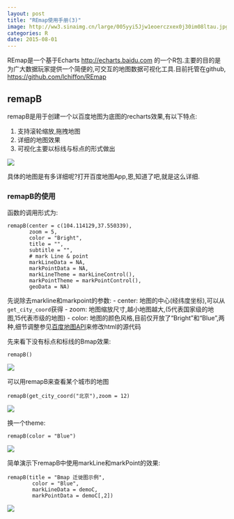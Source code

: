 ```yaml
---
layout: post
title: "REmap使用手册(3)"
image: http://ww3.sinaimg.cn/large/005yyi5Jjw1eoerczxex0j30im08ltau.jpg
categories: R
date: 2015-08-01
---
```



<p>REmap是一个基于Echarts <a href="http://echarts.baidu.com" class="uri">http://echarts.baidu.com</a> 的一个R包.主要的目的是为广大数据玩家提供一个简便的,可交互的地图数据可视化工具.目前托管在github, <a href="https://github.com/lchiffon/REmap" class="uri">https://github.com/lchiffon/REmap</a></p>
<div id="remapb" class="section level2">
<h2>remapB</h2>
<p>remapB是用于创建一个以百度地图为底图的recharts效果,有以下特点:</p>
<ol style="list-style-type: decimal">
<li>支持滚轮缩放,拖拽地图</li>
<li>详细的地图效果</li>
<li>可视化主要以标线与标点的形式做出</li>
</ol>
<img src="http://7xr5em.com1.z0.glb.clouddn.com/15.png"><br/>
<p>具体的地图是有多详细呢?打开百度地图App,恩,知道了吧,就是这么详细.</p>
<div id="remapb" class="section level3">
<h3>remapB的使用</h3>
<p>函数的调用形式为:</p>
<pre><code>remapB(center = c(104.114129,37.550339),
       zoom = 5,
       color = &quot;Bright&quot;,
       title = &quot;&quot;,
       subtitle = &quot;&quot;,
       # mark Line &amp; point
       markLineData = NA,
       markPointData = NA,
       markLineTheme = markLineControl(),
       markPointTheme = markPointControl(),
       geoData = NA)</code></pre>
<p>先说除去markline和markpoint的参数: - center: 地图的中心(经纬度坐标),可以从<code>get_city_coord</code>获得 - zoom: 地图缩放尺寸,越小地图越大,(5代表国家级的地图,15代表市级的地图) - color: 地图的颜色风格,目前仅开放了“Bright”和“Blue”,两种,细节调整参见<a href="http://developer.baidu.com/map/reference/index.php?title=Class:%E6%A0%B8%E5%BF%83%E7%B1%BB/MapStyle">百度地图API</a>来修改html的源代码</p>
<p>先来看下没有标点和标线的Bmap效果:</p>
<pre class="r"><code>remapB()</code></pre>
<img src="http://7xr5em.com1.z0.glb.clouddn.com/16.png"><br/>
<p>可以用remapB来查看某个城市的地图</p>
<pre class="r"><code>remapB(get_city_coord(&quot;北京&quot;),zoom = 12)</code></pre>
<img src="http://7xr5em.com1.z0.glb.clouddn.com/17.png"><br/>
<p>换一个theme:</p>
<pre class="r"><code>remapB(color = &quot;Blue&quot;)</code></pre>

<img src="http://7xr5em.com1.z0.glb.clouddn.com/18.png"><br/>
<p>简单演示下remapB中使用markLine和markPoint的效果:</p>
<pre><code>remapB(title = &quot;Bmap 迁徙图示例&quot;,
        color = &quot;Blue&quot;,
        markLineData = demoC,
        markPointData = demoC[,2])</code></pre>
<img src="http://7xr5em.com1.z0.glb.clouddn.com/15.png"><br/>
</div>
</div>
